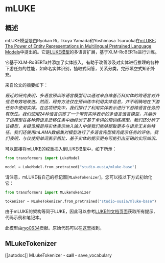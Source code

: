 <!--版权2021 The HuggingFace 团队。保留所有权利。

根据Apache许可证，版本2.0（"许可证"）许可；除非符合所述许可证，否则不得使用此文件。
您可以获得许可证的副本，许可证网址为

http://www.apache.org/licenses/LICENSE-2.0

除非适用法律要求或书面同意，根据许可证分发的软件是基于"原样"的基础，不附带任何形式的明示或暗示的保证。
有关特定语言的限制和限制的信息，请参阅许可证。

⚠️ 请注意，此文件是Markdown格式，但包含供我们的文档构建程序（类似于MDX）的特定语法，可能无法在您的Markdown查看器中正确显示。

-->

# mLUKE

## 概述

mLUKE模型是由Ryokan Ri，Ikuya Yamada和Yoshimasa Tsuruoka在[mLUKE: The Power of Entity Representations in Multilingual Pretrained Language Models](https://arxiv.org/abs/2110.08151)中提出的。它是[LUKE模型](https://arxiv.org/abs/2010.01057)的多语言扩展，基于XLM-RoBERTa进行训练。

它基于XLM-RoBERTa并添加了实体嵌入，有助于改善涉及对实体进行推理的各种下游任务的性能，如命名实体识别，抽取式问答，关系分类，完形填空式知识补充。

来自论文的摘要如下：

*最近的研究表明，多语言预训练语言模型可以通过来自维基百科实体的跨语言对齐信息有效地改进。然而，现有方法仅在预训练中利用实体信息，并不明确地在下游任务中使用实体。在这项研究中，我们探讨了利用实体表示进行下游跨语言任务的有效性。我们使用24种语言训练了一个带有实体表示的多语言语言模型，并展示了该模型在各种跨语言迁移任务中始终优于基于单词的预训练模型。我们还分析了该模型，关键见解是将实体表示纳入输入中使我们能够提取更多与语言无关的特征。我们还使用mLAMA数据集对模型进行了多语言完型填充提示任务的评估。我们表明，与仅使用单词表示相比，基于实体的提示更有可能引出正确的实际知识。*

可以直接将mLUKE的权重插入到LUKE模型中，如下所示：

```python
from transformers import LukeModel

model = LukeModel.from_pretrained("studio-ousia/mluke-base")
```

请注意，mLUKE有自己的标记器[`MLukeTokenizer`]。您可以按以下方式初始化它：

```python
from transformers import MLukeTokenizer

tokenizer = MLukeTokenizer.from_pretrained("studio-ousia/mluke-base")
```

由于mLUKE的架构等同于LUKE，因此可以参考[LUKE的文档页面](luke)获取所有提示、代码示例和笔记本。

此模型由[ryo0634](https://huggingface.co/ryo0634)贡献。原始代码可以在[这里](https://github.com/studio-ousia/luke)找到。

## MLukeTokenizer

[[autodoc]] MLukeTokenizer
    - __call__
    - save_vocabulary